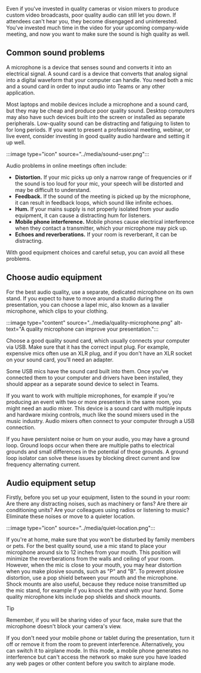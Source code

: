 Even if you've invested in quality cameras or vision mixers to produce custom video broadcasts, poor quality audio can still let you down. If attendees can't hear you, they  become disengaged and uninterested. You've invested much time in the video for your upcoming company-wide meeting, and now you want to make sure the sound is high quality as well.

## Common sound problems

A microphone is a device that senses sound and converts it into an electrical signal. A sound card is a device that converts that analog signal into a digital waveform that your computer can handle. You need both a mic and a sound card in order to input audio into Teams or any other application.

Most laptops and mobile devices include a microphone and a sound card, but they may be cheap and produce poor quality sound. Desktop computers may also have such devices built into the screen or installed as separate peripherals. Low-quality sound can be distracting and fatiguing to listen to for long periods. If you want to present a professional meeting, webinar, or live event, consider investing in good quality audio hardware and setting it up well.

:::image type="icon" source="../media/sound-user.png":::

Audio problems in online meetings often include:

- **Distortion.** If your mic picks up only a narrow range of frequencies or if the sound is too loud for your mic, your speech will be distorted and may be difficult to understand.
- **Feedback.** If the sound of the meeting is picked up by the microphone, it can result in feedback loops, which sound like infinite echoes.
- **Hum.** If your mains supply is not properly isolated from your audio equipment, it can cause a distracting hum for listeners.
- **Mobile phone interference.** Mobile phones cause electrical interference when they contact a transmitter, which your microphone may pick up.
- **Echoes and reverberations.** If your room is reverberant, it can be distracting.

With good equipment choices and careful setup, you can avoid all these problems.

## Choose audio equipment

For the best audio quality, use a separate, dedicated microphone on its own stand. If you expect to have to move around a studio during the presentation, you can choose a lapel mic, also known as a lavalier microphone, which clips to your clothing.

:::image type="content" source="../media/quality-microphone.png" alt-text="A quality microphone can improve your presentation.":::

Choose a good quality sound card, which usually connects your computer via USB. Make sure that it has the correct input plug. For example, expensive mics often use an XLR plug, and if you don't have an XLR socket on your sound card, you'll need an adapter.

Some USB mics have the sound card built into them. Once you've connected them to your computer and drivers have been installed, they should appear as a separate sound device to select in Teams.

If you want to work with multiple microphones, for example if you're producing an event with two or more presenters in the same room, you might need an audio mixer. This device is a sound card with multiple inputs and hardware mixing controls, much like the sound mixers used in the music industry. Audio mixers often connect to your computer through a USB connection.

If you have persistent noise or hum on your audio, you may have a ground loop. Ground loops occur when there are multiple paths to electrical grounds and small differences in the potential of those grounds. A ground loop isolator can solve these issues by blocking direct current and low frequency alternating current.

## Audio equipment setup

Firstly, before you set up your equipment, listen to the sound in your room: Are there any distracting noises, such as machinery or fans? Are there air conditioning units? Are your colleagues using radios or listening to music? Eliminate these noises or move to a quieter location.

:::image type="icon" source="../media/quiet-location.png":::

If you're at home, make sure that you won't be disturbed by family members or pets.
For the best quality sound, use a mic stand to place your microphone around six to 12 inches from your mouth. This position will minimize the reverberations from the walls and ceiling of your room. However, when the mic is close to your mouth, you may hear distortion when you make plosive sounds, such as "P" and "B". To prevent plosive distortion, use a pop shield between your mouth and the microphone. Shock mounts are also useful, because they reduce noise transmitted up the mic stand, for example if you knock the stand with your hand. Some quality microphone kits include pop shields and shock mounts.

> [!TIP]
> Remember, if you will be sharing video of your face, make sure that the microphone doesn't block your camera's view.

If you don't need your mobile phone or tablet during the presentation, turn it off or remove it from the room to prevent interference. Alternatively, you can switch it to airplane mode. In this mode, a mobile phone generates no interference but can't access the network so make sure you have loaded any web pages or other content before you switch to airplane mode.
